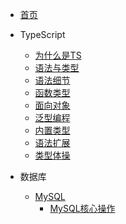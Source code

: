 * [首页](README)

* TypeScript
  * [为什么是TS](/TypeScript/whyTypeScript/)
  * [语法与类型](/TypeScript/SyntaxAndType/)
  * [语法细节](/TypeScript/SyntaxDetails/)
  * [函数类型](/TypeScript/FunctionType/)
  * [面向对象](/TypeScript/ObjectOriented/)
  * [泛型编程](/TypeScript/GenericProgramming/)
  * [内置类型](/TypeScript/BuiltInType/)
  * [语法扩展](/TypeScript/SyntaxExtension/)
  * [类型体操](/TypeScript/TypeGymnastics/)
  
* 数据库
  * [MySQL](/DataBase/)
    * [MySQL核心操作](/DataBase/MySQL/Foundation/)
